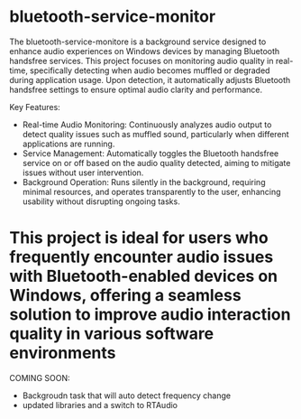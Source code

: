 # bluetooth-service-monitor

The bluetooth-service-monitore is a background service designed to enhance audio experiences on Windows devices by managing Bluetooth handsfree services.
This project focuses on monitoring audio quality in real-time, specifically detecting when audio becomes muffled or degraded during application usage.
Upon detection, it automatically adjusts Bluetooth handsfree settings to ensure optimal audio clarity and performance.

Key Features:
- Real-time Audio Monitoring: Continuously analyzes audio output to detect quality issues such as muffled sound, particularly when different applications are running.
- Service Management: Automatically toggles the Bluetooth handsfree service on or off based on the audio quality detected, aiming to mitigate issues without user intervention.
- Background Operation: Runs silently in the background, requiring minimal resources, and operates transparently to the user, enhancing usability without disrupting ongoing tasks.

This project is ideal for users who frequently encounter audio issues with Bluetooth-enabled devices on Windows,
offering a seamless solution to improve audio interaction quality in various software environments
==============================
COMING SOON:
- Backgroudn task that will auto detect frequency change
- updated libraries and a switch to RTAudio
